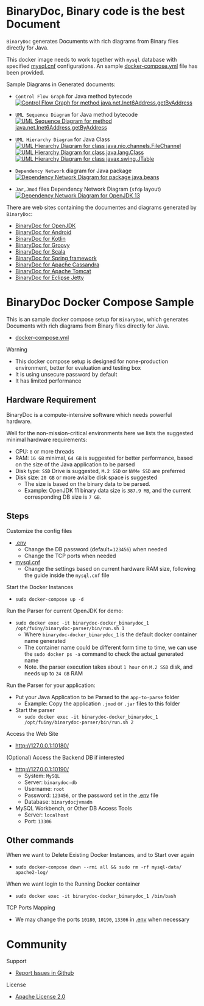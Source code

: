 # BinaryDoc, Binary code is the best Document

`BinaryDoc` generates Documents with rich diagrams from Binary files directly for Java.

This docker image needs to work together with `mysql` database with specified [mysql.cnf](https://github.com/fuiny/binarydoc-docker/blob/master/etc/mysql/conf.d/mysql.cnf) configurations. An sample [docker-compose.yml](https://github.com/fuiny/binarydoc-docker/blob/master/docker-compose.yml "Pre-configured BinaryDoc Docker Compose file") file has been provided.


Sample Diagrams in Generated documents:

- `Control Flow Graph` for Java method bytecode
[![Control Flow Graph for method java.net.Inet6Address.getByAddress](https://github.com/fuiny/binarydoc-help/raw/master/samples/cfg_java_method_java.net.Inet6Address_getByAddress.png)](https://github.com/fuiny/binarydoc-help/blob/master/samples/cfg_java_method_java.net.Inet6Address_getByAddress.pdf)

- `UML Sequence Diagram` for Java method bytecode
[![UML Sequence Diagram for method java.net.Inet6Address.getByAddress](https://github.com/fuiny/binarydoc-help/raw/master/samples/uml_sequence_java_method_java.net.Inet6Address_getByAddress.png)](https://github.com/fuiny/binarydoc-help/blob/master/samples/uml_sequence_java_method_java.net.Inet6Address_getByAddress.pdf)

- `UML Hierarchy Diagram` for Java Class
[![UML Hierarchy Diagram for class java.nio.channels.FileChannel](https://github.com/fuiny/binarydoc-help/raw/master/samples/uml_java_java.nio.channels.FileChannel_hierarchy.png)](https://github.com/fuiny/binarydoc-help/blob/master/samples/uml_java_java.nio.channels.FileChannel_hierarchy.pdf)
[![UML Hierarchy Diagram for class java.lang.Class](https://github.com/fuiny/binarydoc-help/raw/master/samples/uml_java_java.lang.Class_hierarchy.png)](https://github.com/fuiny/binarydoc-help/raw/master/samples/uml_java_java.lang.Class_hierarchy.pdf)
[![UML Hierarchy Diagram for class javax.swing.JTable](https://github.com/fuiny/binarydoc-help/raw/master/samples/uml_java_javax.swing.JTable_hierarchy.png)](https://github.com/fuiny/binarydoc-help/raw/master/samples/uml_java_javax.swing.JTable_hierarchy.pdf)

- `Dependency Network` diagram for Java package
[![Dependency Network Diagram for package java.beans](https://github.com/fuiny/binarydoc-help/raw/master/samples/dn_java_package_java.beans.png)](https://github.com/fuiny/binarydoc-help/raw/master/samples/dn_java_package_java.beans.pdf)

- `Jar,Jmod` files Dependency Network Diagram (`sfdp` layout)
[![Dependency Network Diagram for OpenJDK 13](https://github.com/fuiny/binarydoc-help/raw/master/samples/dn_files_gav_openjdk-net.java-openjdk-13.0_sfdp.png)](https://github.com/fuiny/binarydoc-help/blob/master/samples/dn_files_gav_openjdk-net.java-openjdk-13.0_sfdp.pdf)


There are web sites containing the documentes and diagrams generated by `BinaryDoc`:
- [BinaryDoc for OpenJDK](https://openjdk.binarydoc.org/)
- [BinaryDoc for Android](https://android.binarydoc.org/)
- [BinaryDoc for Kotlin](https://kotlin.binarydoc.org/)
- [BinaryDoc for Groovy](https://groovy.binarydoc.org/)
- [BinaryDoc for Scala](https://scala.binarydoc.org/)
- [BinaryDoc for Spring framework](https://spring.binarydoc.org/)
- [BinaryDoc for Apache Cassandra](https://apache-cassandra.binarydoc.org/)
- [BinaryDoc for Apache Tomcat](https://apache-tomcat.binarydoc.org/)
- [BinaryDoc for Eclipse Jetty](https://eclipse-jetty.binarydoc.org/)


# BinaryDoc Docker Compose Sample

This is an sample docker compose setup for `BinaryDoc`, which generates Documents with rich diagrams from Binary files directly for Java.

- [docker-compose.yml](https://github.com/fuiny/binarydoc-docker/blob/master/docker-compose.yml)

Warning
- This docker compose setup is designed for none-production environment, better for evaluation and testing box
- It is using unsecure password by default
- It has limited performance

## Hardware Requirement

BinaryDoc is a compute-intensive software which needs powerful hardware.

Well for the non-mission-critical environments here we lists the suggested minimal hardware requirements:

- CPU: `8` or more threads
- RAM: `16 GB` minimal,  `64 GB` is suggested for better performance, based on the size of the Java application to be parsed
- Disk type: `SSD` Drive is suggested, `M.2 SSD` or `NVMe SSD` are preferred
- Disk size: `20 GB` or more avialbe disk space is suggested
  - The size is based on the binary data to be parsed.
  - Example: OpenJDK 11 binary data size is `387.9 MB`, and the current corresponding DB size is `7 GB`.

## Steps

Customize the config files
- [.env](https://github.com/fuiny/binarydoc-docker/blob/master/.env)
  - Change the DB password (default=`123456`) when needed
  - Change the TCP ports when needed
- [mysql.cnf](https://github.com/fuiny/binarydoc-docker/blob/master/etc/mysql/conf.d/mysql.cnf)
  - Change the settings based on current hardware RAM size, following the guide inside the `mysql.cnf` file

Start the Docker Instances
- `sudo docker-compose up -d`

Run the Parser for current OpenJDK for demo:
- `sudo docker exec -it binarydoc-docker_binarydoc_1 /opt/fuiny/binarydoc-parser/bin/run.sh 1`
  - Where `binarydoc-docker_binarydoc_1` is the default docker container name generated
  - The container name could be different form time to time, we can use the `sudo docker ps -a` command to check the actual generated name
  - Note. the parser execution takes about `1 hour` on `M.2 SSD` disk, and needs up to `24 GB` RAM

Run the Parser for your application:
- Put your Java Application to be Parsed to the `app-to-parse` folder
  - Example: Copy the application `.jmod` or `.jar` files to this folder
- Start the parser
  - `sudo docker exec -it binarydoc-docker_binarydoc_1 /opt/fuiny/binarydoc-parser/bin/run.sh 2`

Access the Web Site
- http://127.0.0.1:10180/

(Optional) Access the Backend DB if interested
- http://127.0.0.1:10190/
  - System: `MySQL`
  - Server: `binarydoc-db`
  - Username: `root`
  - Password: `123456`, or the password set in the [.env](https://github.com/fuiny/binarydoc-docker/blob/master/.env) file
  - Database: `binarydocjvmadm`
- MySQL Workbench, or Other DB Access Tools
  - Server: `localhost`
  - Port: `13306`

## Other commands

When we want to Delete Existing Docker Instances, and to Start over again
- `sudo docker-compose down --rmi all && sudo rm -rf mysql-data/ apache2-log/`

When we want login to the Running Docker container
- `sudo docker exec -it binarydoc-docker_binarydoc_1 /bin/bash`

TCP Ports Mapping
- We may change the ports `10180`, `10190`, `13306` in [.env](https://github.com/fuiny/binarydoc-docker/blob/master/.env) when necessary


# Community

Support
- [Report Issues in Github](https://github.com/fuiny/binarydoc-docker/issues)

License
- [Apache License 2.0](https://www.apache.org/licenses/LICENSE-2.0)
